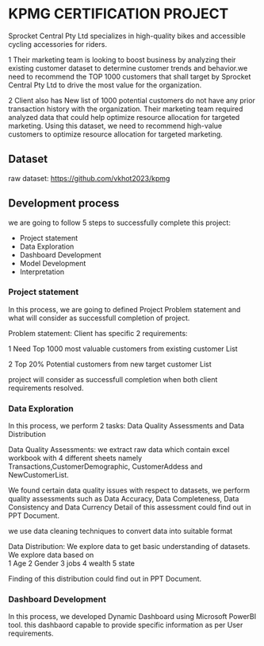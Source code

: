 
# KPMG CERTIFICATION PROJECT

Sprocket Central Pty Ltd specializes in high-quality bikes and accessible cycling accessories for riders. 

1 Their marketing team is looking to boost business by analyzing their existing customer dataset to determine customer trends and behavior.we need to recommend the TOP 1000 customers that shall target by Sprocket Central Pty Ltd to drive the most value for the organization.  

2 Client also has New list of 1000 potential customers do not have any prior transaction history with the organization.
 Their marketing team required analyzed data that could help optimize resource allocation for targeted marketing.
Using this dataset, we need to recommend high-value customers to optimize resource allocation for targeted marketing. 



## Dataset
raw dataset: https://github.com/vkhot2023/kpmg
## Development process
we are going to follow 5 steps to successfully complete this project:

* Project statement
* Data Exploration
* Dashboard Development
* Model Development
* Interpretation

###  Project statement

In this process, we are going to defined Project Problem statement and what will consider as successfull completion of project.

Problem statement:
Client has specific 2 requirements:

1  Need Top 1000 most valuable customers from existing customer List

2  Top 20% Potential customers from new target customer List

  project will consider as successfull completion when both client requirements resolved.

  ### Data Exploration

  In this process, we perform 2 tasks: Data Quality Assessments and Data Distribution

Data Quality Assessments:
we extract raw data which contain excel workbook with 4 different sheets namely Transactions,CustomerDemographic, CustomerAddess and NewCustomerList.
  
 We found certain data quality issues with respect to datasets, we perform quality assessments such as Data Accuracy, Data Completeness, Data Consistency and Data Currency
Detail of this assessment could find out in PPT Document.

we use data cleaning techniques to convert data into suitable format

Data Distribution:
We explore data to get basic understanding of datasets. We explore data based on   
1  Age 
2  Gender    3  jobs
4  wealth
5  state

Finding of this distribution could find out in PPT Document.

### Dashboard Development

In this process, we developed Dynamic Dashboard using Microsoft PowerBI tool. this dashbaord capable to provide specific information as per User requirements.

